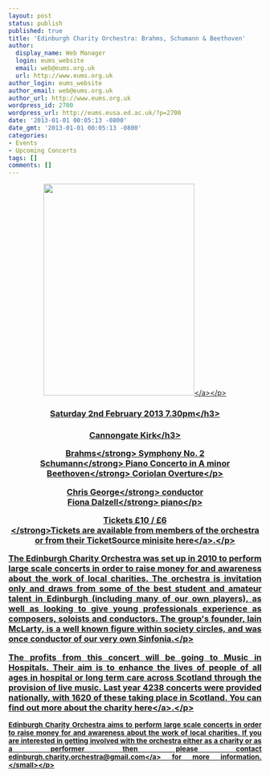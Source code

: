 ```yaml
---
layout: post
status: publish
published: true
title: 'Edinburgh Charity Orchestra: Brahms, Schumann & Beethoven'
author:
  display_name: Web Manager
  login: eums_website
  email: web@eums.org.uk
  url: http://www.eums.org.uk
author_login: eums_website
author_email: web@eums.org.uk
author_url: http://www.eums.org.uk
wordpress_id: 2700
wordpress_url: http://eums.eusa.ed.ac.uk/?p=2700
date: '2013-01-01 00:05:13 -0800'
date_gmt: '2013-01-01 00:05:13 -0800'
categories:
- Events
- Upcoming Concerts
tags: []
comments: []
---
```

<p style="text-align: center;"><a title="buy tickets online" href="http:&#47;&#47;www.ticketsource.co.uk&#47;edinburghcharityorchestra&#47;"> <img alt="" src="http:&#47;&#47;eums.eusa.ed.ac.uk&#47;wp-content&#47;uploads&#47;images&#47;w620&#47;posters&#47;edcharityorch_poster02.jpg" width="300" height="421" &#47;><&#47;a><&#47;p></p>
<h3 style="text-align: center;">Saturday 2nd February 2013 7.30pm<&#47;h3></p>
<h3 style="text-align: center;">Cannongate Kirk<&#47;h3></p>
<p style="text-align: center;"><strong>Brahms<&#47;strong> Symphony No. 2<br />
<strong>Schumann<&#47;strong> Piano Concerto in A minor<br />
<strong>Beethoven<&#47;strong> Coriolan Overture<&#47;p></p>
<p style="text-align: center;"><strong>Chris George<&#47;strong> conductor<br />
<strong>Fiona Dalzell<&#47;strong> piano<&#47;p></p>
<p style="text-align: center;"><strong>Tickets &pound;10 &#47; &pound;6<br />
<&#47;strong><a href="http:&#47;&#47;www.ticketsource.co.uk&#47;edinburghcharityorchestra&#47;">Tickets are available from members of the orchestra or from their TicketSource minisite here<&#47;a>.<&#47;p></p>
<p style="text-align: justify;">The Edinburgh Charity Orchestra was set up in 2010 to perform large scale concerts in order to raise money for and awareness about the work of local charities. The orchestra is invitation only and draws from some of the best student and amateur talent in Edinburgh (including many of our own players), as well as looking to give young professionals experience as composers, soloists and conductors. The group's founder, Iain McLarty, is a well known figure within society circles, and was once conductor of our very own Sinfonia.<&#47;p></p>
<p style="text-align: justify;">The profits from this concert will be going to Music in Hospitals. Their aim is to enhance the lives of people of all ages in hospital or long term care across Scotland through the provision of live music.&nbsp;Last year 4238 concerts were provided nationally, with 1620 of these taking place in Scotland. <a href="http:&#47;&#47;www.musicinhospitalsscotland.org.uk&#47;">You can find out more about the charity here<&#47;a>.<&#47;p></p>
<p style="text-align: justify;"><small>Edinburgh Charity Orchestra aims to perform large scale concerts in order to raise money for and awareness about the work of local charities.&nbsp;If you are interested in getting involved with the orchestra either as a charity or as a performer then please contact <a href="mailto:edinburgh.charity.orchestra@gmail.com">edinburgh.charity.orchestra@gmail.com<&#47;a> for more information.<&#47;small><&#47;p></p>

